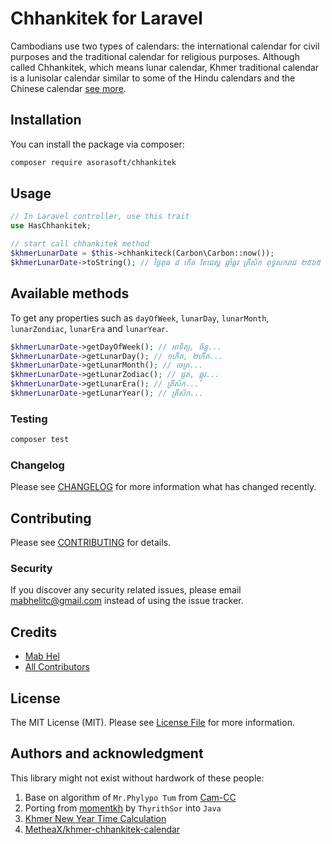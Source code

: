 # Chhankitek for Laravel

Cambodians use two types of calendars: the international 
calendar for civil purposes and the traditional
calendar for religious purposes. Although called Chhankitek,
which means lunar calendar, Khmer traditional calendar is a 
lunisolar calendar similar to some of the Hindu calendars and the Chinese calendar [see more](http://www.cam-cc.org/calendar/).

## Installation

You can install the package via composer:

```bash
composer require asorasoft/chhankitek
```

## Usage

```php
// In Laravel controller, use this trait
use HasChhankitek;

// start call chhankitek method
$khmerLunarDate = $this->chhankiteck(Carbon\Carbon::now());
$khmerLunarDate->toString(); // ថ្ងៃពុធ ៨ កើត ខែជេស្ឋ ឆ្នាំឆ្លូវ ត្រីស័ក ពុទ្ធសករាជ ២៥៦៥
```

## Available methods

To get any properties such as `dayOfWeek`, `lunarDay`, `lunarMonth`, `lunarZondiac`, `lunarEra` and `lunarYear`.

```php
$khmerLunarDate->getDayOfWeek(); // អាទិត្យ, ច័ន្ទ...
$khmerLunarDate->getLunarDay(); // ១កើត, ២កើត...
$khmerLunarDate->getLunarMonth(); // ចេត្រ...
$khmerLunarDate->getLunarZodiac(); // ជូត, ឆ្លូវ...
$khmerLunarDate->getLunarEra(); // ត្រីស័ក...
$khmerLunarDate->getLunarYear(); // ត្រីស័ក...
```

### Testing

```bash
composer test
```

### Changelog

Please see [CHANGELOG](CHANGELOG.md) for more information what has changed recently.

## Contributing

Please see [CONTRIBUTING](CONTRIBUTING.md) for details.

### Security

If you discover any security related issues, please email mabhelitc@gmail.com instead of using the issue tracker.

## Credits

-   [Mab Hel](https://github.com/asorasoft)
-   [All Contributors](../../contributors)

## License

The MIT License (MIT). Please see [License File](LICENSE.md) for more information.

## Authors and acknowledgment

This library might not exist without hardwork of these people:
1. Base on algorithm of `Mr.Phylypo Tum` from [Cam-CC](https://www.cam-cc.org/calendar/)
2. Porting from [momentkh](https://github.com/ThyrithSor/momentkh) by `ThyrithSor` into `Java`
3. [Khmer New Year Time Calculation](http://www.dahlina.com/education/khmer_new_year_time.html)
4. [MetheaX/khmer-chhankitek-calendar](https://github.com/MetheaX/khmer-chhankitek-calendar)
